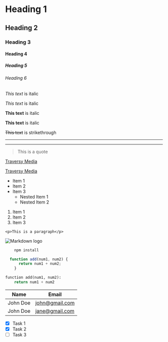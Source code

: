 <!-- Headings -->
# Heading 1
## Heading 2
### Heading 3
#### Heading 4 
##### Heading 5
###### Heading 6

<!-- Headings -->
*This text* is italic

_This text_ is italic

<!-- Strong -->
**This text** is italic

__This text__ is italic

<!-- Strikethrough -->
~~This text~~ is strikethrough

<!-- Horizontal Rule-->

---
___

<!-- Blockquote -->
> This is a quote

<!-- Links -->
[Traversy Media](https://github.com/JamesEST)

[Traversy Media](https://github.com/JamesEST
"Traversy Media")

<!-- UL -->
* Item 1
* Item 2
* Item 3
    * Nested Item 1
    * Nested Item 2

<!-- OL -->
1. Item 1
1. Item 2
1. Item 3

<!-- Inline Code Block-->
`<p>This is a paragraph</p>`

<!-- Images -->
![Markdown logo](https://markdown-here.com/img/icon256.png)

<!-- Github Markdown -->

<!-- Code Block -->
```bash
    npm install

```

```javascript
  function add(num1, num2) {
      return num1 + num2;   
    }
```

```python
function add(num1, num2):
    return num1 + num2 
```

<!-- Tables -->

|Name      | Email             |
| --------- | -------------- |
| John Doe | john@gmail.com |
| John Doe | jane@gmail.com |

<!-- Task Lists -->
* [x] Task 1
* [x] Task 2
* [ ] Task 3